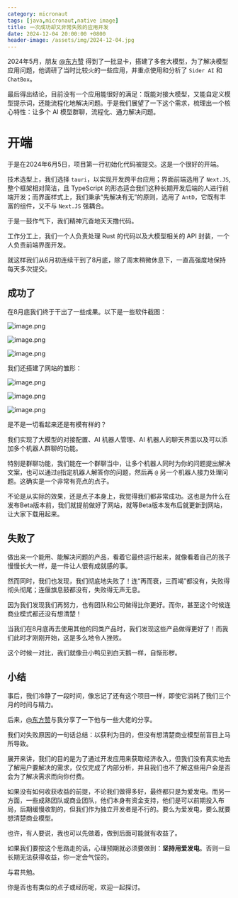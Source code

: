 ```yaml
---
category: micronaut
tags: [java,micronaut,native image]
title: 一次成功却又非常失败的应用开发
date: 2024-12-04 20:00:00 +0800
header-image: /assets/img/2024-12-04.jpg
---
```


2024年5月，朋友 [@东方赞](https://juejin.cn/user/264301695210654) 得到了一批显卡，搭建了多套大模型，为了解决模型应用问题，他调研了当时比较火的一些应用，并重点使用和分析了 `Sider AI` 和 `ChatBox`。

最后得出结论，目前没有一个应用能很好的满足：既能对接大模型，又能自定义模型提示词，还能流程化地解决问题。于是我们展望了一下这个需求，梳理出一个核心特性：让多个 AI 模型群聊，流程化、通力解决问题。

<!--more-->

# 开端

于是在2024年6月5日，项目第一行初始化代码被提交。这是一个很好的开端。

技术选型上，我们选择 `tauri`，以实现开发跨平台应用；界面前端选用了 `Next.JS`,整个框架相对简洁，且 TypeScript 的形态适合我们这种长期开发后端的人进行前端开发；而界面样式上，我们秉承“先解决有无”的原则，选用了 `AntD`，它既有丰富的组件，又不与 `Next.JS` 强耦合。 

于是一鼓作气下，我们精神亢奋地天天撸代码。

工作分工上，我们一个人负责处理 Rust 的代码以及大模型相关的 API 封装，一个人负责前端界面开发。

就这样我们从6月初连续干到了8月底，除了周末稍微休息下，一直高强度地保持每天多次提交。

## 成功了

在8月底我们终于干出了一些成果。以下是一些软件截图：

![image.png](https://p0-xtjj-private.juejin.cn/tos-cn-i-73owjymdk6/6cd4d4655e4b4093adbfdfa73cbb647b~tplv-73owjymdk6-jj-mark-v1:0:0:0:0:5o6Y6YeR5oqA5pyv56S-5Yy6IEAg6Zi_5ZGc55qE6L655Z-O:q75.awebp?policy=eyJ2bSI6MywidWlkIjoiMjYyMDg2ODY5MzU5OTQwNSJ9&rk3s=f64ab15b&x-orig-authkey=f32326d3454f2ac7e96d3d06cdbb035152127018&x-orig-expires=1733920994&x-orig-sign=2MtLcDSpBT3xNy7oGORWkbqyPyQ%3D)

![image.png](https://p0-xtjj-private.juejin.cn/tos-cn-i-73owjymdk6/f67fa5bae13643a7bd1dbe64cbe004cc~tplv-73owjymdk6-jj-mark-v1:0:0:0:0:5o6Y6YeR5oqA5pyv56S-5Yy6IEAg6Zi_5ZGc55qE6L655Z-O:q75.awebp?policy=eyJ2bSI6MywidWlkIjoiMjYyMDg2ODY5MzU5OTQwNSJ9&rk3s=f64ab15b&x-orig-authkey=f32326d3454f2ac7e96d3d06cdbb035152127018&x-orig-expires=1733920994&x-orig-sign=OLeLGPrKlOqlVYNsXX2GaVVZ2Q8%3D)


![image.png](https://p0-xtjj-private.juejin.cn/tos-cn-i-73owjymdk6/d5799020d9b74d8e96636e172ece654c~tplv-73owjymdk6-jj-mark-v1:0:0:0:0:5o6Y6YeR5oqA5pyv56S-5Yy6IEAg6Zi_5ZGc55qE6L655Z-O:q75.awebp?policy=eyJ2bSI6MywidWlkIjoiMjYyMDg2ODY5MzU5OTQwNSJ9&rk3s=f64ab15b&x-orig-authkey=f32326d3454f2ac7e96d3d06cdbb035152127018&x-orig-expires=1733920994&x-orig-sign=gZU4yDjssI6cqgFT3Z7WflK5QUY%3D)

我们还搭建了网站的雏形：


![image.png](https://p0-xtjj-private.juejin.cn/tos-cn-i-73owjymdk6/e77cdd6204664ce8ae13a04def7a8861~tplv-73owjymdk6-jj-mark-v1:0:0:0:0:5o6Y6YeR5oqA5pyv56S-5Yy6IEAg6Zi_5ZGc55qE6L655Z-O:q75.awebp?policy=eyJ2bSI6MywidWlkIjoiMjYyMDg2ODY5MzU5OTQwNSJ9&rk3s=f64ab15b&x-orig-authkey=f32326d3454f2ac7e96d3d06cdbb035152127018&x-orig-expires=1733920994&x-orig-sign=taIidYbimMiNHMd8t5p5vlmBZGU%3D)


![image.png](https://p0-xtjj-private.juejin.cn/tos-cn-i-73owjymdk6/e22e3d97099747759ebf7b7aecb976a1~tplv-73owjymdk6-jj-mark-v1:0:0:0:0:5o6Y6YeR5oqA5pyv56S-5Yy6IEAg6Zi_5ZGc55qE6L655Z-O:q75.awebp?policy=eyJ2bSI6MywidWlkIjoiMjYyMDg2ODY5MzU5OTQwNSJ9&rk3s=f64ab15b&x-orig-authkey=f32326d3454f2ac7e96d3d06cdbb035152127018&x-orig-expires=1733920994&x-orig-sign=FSSLmqLU9tFNKmiSXstBaXzMoII%3D)


![image.png](https://p0-xtjj-private.juejin.cn/tos-cn-i-73owjymdk6/2f7901c9764043fc934f9dea9d34c1a5~tplv-73owjymdk6-jj-mark-v1:0:0:0:0:5o6Y6YeR5oqA5pyv56S-5Yy6IEAg6Zi_5ZGc55qE6L655Z-O:q75.awebp?policy=eyJ2bSI6MywidWlkIjoiMjYyMDg2ODY5MzU5OTQwNSJ9&rk3s=f64ab15b&x-orig-authkey=f32326d3454f2ac7e96d3d06cdbb035152127018&x-orig-expires=1733920994&x-orig-sign=g7Grz2JltAz8OCHF92yGml5tDyA%3D)

是不是一切看起来还是有模有样的？

我们实现了大模型的对接配置、AI 机器人管理、AI 机器人的聊天界面以及可以添加多个机器人群聊的功能。

特别是群聊功能，我们能在一个群聊当中，让多个机器人同时为你的问题提出解决文案，也可以通过`@`指定机器人解答你的问题，然后再 `@` 另一个机器人接力处理问题。这确实是一个非常有亮点的点子。

不论是从实际的效果，还是点子本身上，我觉得我们都非常成功。这也是为什么在发布Beta版本前，我们就提前做好了网站，就等Beta版本发布后就更新到网站，让大家下载用起来。

## 失败了

做出来一个能用、能解决问题的产品，看着它最终运行起来，就像看着自己的孩子慢慢长大一样，是一件让人很有成就感的事。

然而同时，我们也发现，我们彻底地失败了！连“再而衰，三而竭”都没有，失败得彻头彻尾；连偃旗息鼓都没有，失败得无声无息。

因为我们发现我们再努力，也有团队和公司做得比你更好。而你，甚至这个时候连商业模式都还没有想清楚！

当我们在8月底再去使用其他的同类产品时，我们发现这些产品做得更好了！而我们此时才刚刚开始，这是多么地令人挫败。

这个时候一对比，我们就像丑小鸭见到白天鹅一样，自惭形秽。

## 小结

事后，我们冷静了一段时间，像忘记了还有这个项目一样，即使它消耗了我们三个月的时间与精力。

后来，[@东方赞](https://juejin.cn/user/264301695210654)与我分享了一下他与一些大佬的分享。

我们对失败原因的一句话总结：以获利为目的，但没有想清楚商业模型前盲目上马所导致。

展开来讲，我们的目的是为了通过开发应用来获取经济收入，但我们没有真实地去了解用户要解决的需求，仅仅完成了内部分析，并且我们也不了解这些用户会是否会为了解决需求而向你付费。

如果没有如何收获收益的前提，不论我们做得多好，最终都只是为爱发电。而另一方面，一些成熟团队或商业团队，他们本身有资金支持，他们是可以前期投入布局，后期缓慢收割的，但我们作为独立开发者是不行的。要么为爱发电，要么就要想清楚商业模型。

也许，有人要说，我也可以先做着，做到后面可能就有收益了。

如果我们要按这个思路走的话，心理预期就必须要做到：**坚持用爱发电**。否则一旦长期无法获得收益，你一定会气馁的。

与君共勉。

你是否也有类似的点子或经历呢，欢迎一起探讨。


